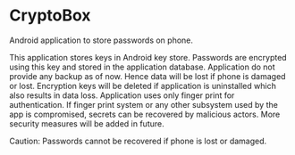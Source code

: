 # CryptoBox
Android application to store passwords on phone.

This application stores keys in Android key store. Passwords are encrypted using this key and stored in the application database. Application do not provide any backup as of now. Hence data will be lost if phone is damaged or lost.
Encryption keys will be deleted if application is uninstalled which also results in data loss. Application uses only finger print for authentication. If finger print system or any other subsystem used by the app is compromised,
secrets can be recovered by malicious actors. More security measures will be added in future. 

Caution: Passwords cannot be recovered if phone is lost or damaged.
